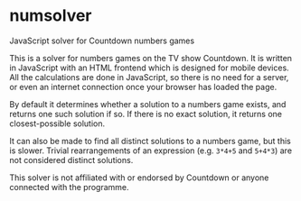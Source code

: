 # numsolver
JavaScript solver for Countdown numbers games

This is a solver for numbers games on the TV show Countdown. It is written in JavaScript with an HTML frontend which is designed for mobile devices. All the calculations are done in JavaScript, so there is no need for a server, or even an internet connection once your browser has loaded the page.

By default it determines whether a solution to a numbers game exists, and returns one such solution if so. If there is no exact solution, it returns one closest-possible solution.

It can also be made to find all distinct solutions to a numbers game, but this is slower. Trivial rearrangements of an expression (e.g. `3*4+5` and `5+4*3`) are not considered distinct solutions.

This solver is not affiliated with or endorsed by Countdown or anyone connected with the programme.
